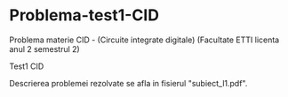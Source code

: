 # Problema-test1-CID
Problema materie CID - (Circuite integrate digitale) (Facultate ETTI licenta anul 2 semestrul 2) 

Test1 CID

Descrierea problemei rezolvate se afla in fisierul "subiect_l1.pdf".
